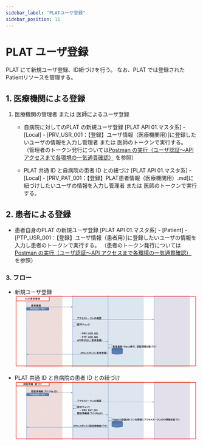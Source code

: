 ```yaml
---
sidebar_label: "PLATユーザ登録"
sidebar_position: 11
---
```


# PLAT ユーザ登録

PLAT にて新規ユーザ登録、ID紐づけを行う。
なお、PLAT では登録されたPatientリソースを管理する。

## 1. 医療機関による登録

1. 医療機関の管理者 または 医師によるユーザ登録

   - 自病院に対してのPLAT の新規ユーザ登録
   [PLAT API 01.マスタ系] - [Local] - [PRV_USR_001：【登録】ユーザ情報（医療機関用）]に登録したいユーザの情報を入力し管理者 または 医師のトークンで実行する。
   （管理者のトークン発行については[Postman の実行（ユーザ認証〜API アクセスまで各環境の一気通貫確認）](../Usage/operation_check.md) を参照）

   - PLAT 共通 ID と自病院の患者 ID との紐づけ
   [PLAT API 01.マスタ系] - [Local] - [PRV_PAT_001：【登録】PLAT患者情報（医療機関用）.md]に紐づけしたいユーザの情報を入力し管理者 または 医師のトークンで実行する。

## 2. 患者による登録

   - 患者自身のPLAT の新規ユーザ登録
   [PLAT API 01.マスタ系] - [Patient] - [PTP_USR_001：【登録】ユーザ情報（患者用）]に登録したいユーザの情報を入力し患者のトークンで実行する。
   （患者のトークン発行については[Postman の実行（ユーザ認証〜API アクセスまで各環境の一気通貫確認）](../Usage/operation_check.md) を参照）

### 3. フロー

   - 新規ユーザ登録
   ![image.png](../.attachments/image-resist_user1.png)

   - PLAT 共通 ID と自病院の患者 ID との紐づけ
   ![image.png](../.attachments/image-resist_user2.png)


